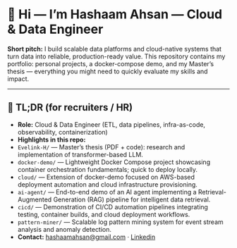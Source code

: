# 👋 Hi — I’m Hashaam Ahsan — Cloud & Data Engineer

**Short pitch:** I build scalable data platforms and cloud-native systems that turn data into reliable, production-ready value. This repository contains my portfolio: personal projects, a docker-compose demo, and my Master’s thesis — everything you might need to quickly evaluate my skills and impact.

---

## 📌 TL;DR (for recruiters / HR)
- **Role:** Cloud & Data Engineer (ETL, data pipelines, infra-as-code, observability, containerization)
- **Highlights in this repo:**
- `Evelink-H/` — Master’s thesis (PDF + code): research and implementation of transformer-based LLM.
- `docker-demo/` — Lightweight Docker Compose project showcasing container orchestration fundamentals; quick to deploy locally.
- `cloud/` — Extension of docker-demo focused on AWS-based deployment automation and cloud infrastructure provisioning.
- `ai-agent/` — End-to-end demo of an AI agent implementing a Retrieval-Augmented Generation (RAG) pipeline for intelligent data retrieval.
- `cicd/` — Demonstration of CI/CD automation pipelines integrating testing, container builds, and cloud deployment workflows.
- `pattern-miner/` — Scalable log pattern mining system for event stream analysis and anomaly detection.
- **Contact:** hashaamahsan@gmail.com · [Linkedin](https://www.linkedin.com/in/hashaamahsan/)